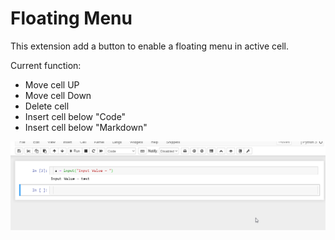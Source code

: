 Floating Menu
=========

This extension add a button to enable a floating menu in active cell.

Current function:

- Move cell UP
- Move cell Down
- Delete cell
- Insert cell below "Code" 
- Insert cell below "Markdown"

![](demo.gif)

